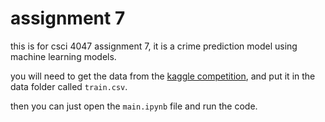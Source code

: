 # assignment 7

this is for csci 4047 assignment 7, it is a crime prediction model using machine learning models.

you will need to get the data from the [kaggle competition](https://www.kaggle.com/competitions/sf-crime/data), and put it in the data folder called `train.csv`.

then you can just open the `main.ipynb` file and run the code.
